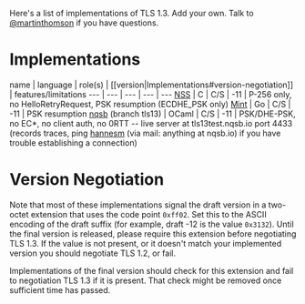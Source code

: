Here's a list of implementations of TLS 1.3.  Add your own.  Talk to [@martinthomson](/martinthomson) if you have questions.

# Implementations

name | language | role(s) | [[version|Implementations#version-negotiation]] | features/limitations
--- | --- | --- | --- | ---
[NSS](https://hg.mozilla.org/projects/nss) | C | C/S | -11 | P-256 only, no HelloRetryRequest, PSK resumption (ECDHE_PSK only)
[Mint](https://github.com/bifurcation/mint) | Go | C/S | -11 | PSK resumption
[nqsb](https://github.com/mirleft/ocaml-tls) (branch tls13) | OCaml | C/S | -11 | PSK/DHE-PSK, no EC*, no client auth, no 0RTT -- live server at tls13test.nqsb.io port 4433 (records traces, ping [hannesm](https://github.com/hannesm) (via mail: anything at nqsb.io) if you have trouble establishing a connection)

# Version Negotiation

Note that most of these implementations signal the draft version in a two-octet extension that uses the code point `0xff02`.  Set this to the ASCII encoding of the draft suffix (for example, draft -12 is the value `0x3132`).  Until the final version is released, please require this extension before negotiating TLS 1.3.  If the value is not present, or it doesn't match your implemented version you should negotiate TLS 1.2, or fail.

Implementations of the final version should check for this extension and fail to negotiation TLS 1.3 if it is present.  That check might be removed once sufficient time has passed.



